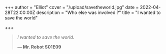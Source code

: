 +++
author = "Elliot"
cover = "/upload/savetheworld.jpg"
date = 2022-04-28T22:00:00Z
description = "Who else was involved ?"
title = "I wanted to save the world"

+++
> _I wanted to save the world._
>
> **— Mr. Robot S01E09**